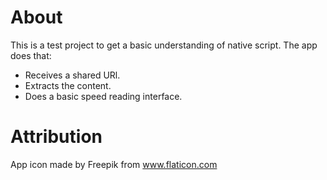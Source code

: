 # About
This is a test project to get a basic understanding of native script. The app does that:
* Receives a shared URl.
* Extracts the content.
* Does a basic speed reading interface.

# Attribution
App icon made by Freepik from www.flaticon.com